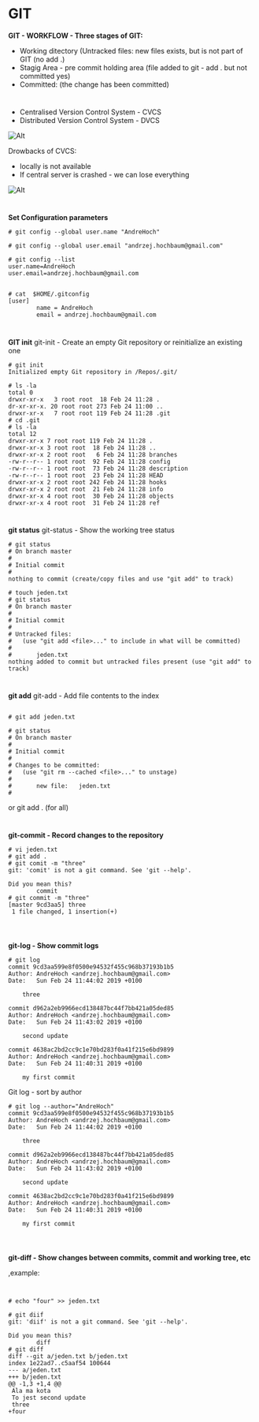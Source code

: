 # GIT

**GIT - WORKFLOW - Three stages of GIT:**
* Working ditectory  (Untracked files: new files exists, but is not part of GIT (no add .)
* Stagig Area - pre commit holding area  (file added to git - add . but not committed yes)
* Committed: (the change has been committed)

#

* Centralised Version Control System - CVCS
* Distributed Version Control System - DVCS

![Alt](git1.png)

Drowbacks of CVCS:
- locally is not available
- If central server is crashed - we can lose everything

![Alt](git1.png)

# 
**Set Configuration parameters**

```
# git config --global user.name "AndreHoch"

# git config --global user.email "andrzej.hochbaum@gmail.com"

# git config --list
user.name=AndreHoch
user.email=andrzej.hochbaum@gmail.com


# cat  $HOME/.gitconfig
[user]
        name = AndreHoch
        email = andrzej.hochbaum@gmail.com

```
#


**GIT init**
git-init - Create an empty Git repository or reinitialize an existing one

```
# git init
Initialized empty Git repository in /Repos/.git/

# ls -la
total 0
drwxr-xr-x   3 root root  18 Feb 24 11:28 .
dr-xr-xr-x. 20 root root 273 Feb 24 11:00 ..
drwxr-xr-x   7 root root 119 Feb 24 11:28 .git
# cd .git
# ls -la
total 12
drwxr-xr-x 7 root root 119 Feb 24 11:28 .
drwxr-xr-x 3 root root  18 Feb 24 11:28 ..
drwxr-xr-x 2 root root   6 Feb 24 11:28 branches
-rw-r--r-- 1 root root  92 Feb 24 11:28 config
-rw-r--r-- 1 root root  73 Feb 24 11:28 description
-rw-r--r-- 1 root root  23 Feb 24 11:28 HEAD
drwxr-xr-x 2 root root 242 Feb 24 11:28 hooks
drwxr-xr-x 2 root root  21 Feb 24 11:28 info
drwxr-xr-x 4 root root  30 Feb 24 11:28 objects
drwxr-xr-x 4 root root  31 Feb 24 11:28 ref
```
#

**git status**
git-status - Show the working tree status
```
# git status
# On branch master
#
# Initial commit
#
nothing to commit (create/copy files and use "git add" to track)

# touch jeden.txt
# git status
# On branch master
#
# Initial commit
#
# Untracked files:
#   (use "git add <file>..." to include in what will be committed)
#
#       jeden.txt
nothing added to commit but untracked files present (use "git add" to track)

```
#


**git add**
 git-add - Add file contents to the index
 
 ```
 
# git add jeden.txt

# git status
# On branch master
#
# Initial commit
#
# Changes to be committed:
#   (use "git rm --cached <file>..." to unstage)
#
#       new file:   jeden.txt
#
```
or git add . (for all)

#

**git-commit - Record changes to the repository**

```
# vi jeden.txt
# git add .
# git comit -m "three"
git: 'comit' is not a git command. See 'git --help'.

Did you mean this?
        commit
# git commit -m "three"
[master 9cd3aa5] three
 1 file changed, 1 insertion(+)


```
#

**git-log - Show commit logs**

```
# git log
commit 9cd3aa599e8f0500e94532f455c968b37193b1b5
Author: AndreHoch <andrzej.hochbaum@gmail.com>
Date:   Sun Feb 24 11:44:02 2019 +0100

    three

commit d962a2eb9966ecd138487bc44f7bb421a05ded85
Author: AndreHoch <andrzej.hochbaum@gmail.com>
Date:   Sun Feb 24 11:43:02 2019 +0100

    second update

commit 4638ac2bd2cc9c1e70bd283f0a41f215e6bd9899
Author: AndreHoch <andrzej.hochbaum@gmail.com>
Date:   Sun Feb 24 11:40:31 2019 +0100

    my first commit

```
Git log - sort by author 

```
# git log --author="AndreHoch"
commit 9cd3aa599e8f0500e94532f455c968b37193b1b5
Author: AndreHoch <andrzej.hochbaum@gmail.com>
Date:   Sun Feb 24 11:44:02 2019 +0100

    three

commit d962a2eb9966ecd138487bc44f7bb421a05ded85
Author: AndreHoch <andrzej.hochbaum@gmail.com>
Date:   Sun Feb 24 11:43:02 2019 +0100

    second update

commit 4638ac2bd2cc9c1e70bd283f0a41f215e6bd9899
Author: AndreHoch <andrzej.hochbaum@gmail.com>
Date:   Sun Feb 24 11:40:31 2019 +0100

    my first commit


```
# 

**git-diff - Show changes between commits, commit and working tree, etc**

,example:

```


# echo "four" >> jeden.txt

# git diif
git: 'diif' is not a git command. See 'git --help'.

Did you mean this?
        diff
# git diff
diff --git a/jeden.txt b/jeden.txt
index 1e22ad7..c5aaf54 100644
--- a/jeden.txt
+++ b/jeden.txt
@@ -1,3 +1,4 @@
 Ala ma kota
 To jest second update
 three
+four

```
